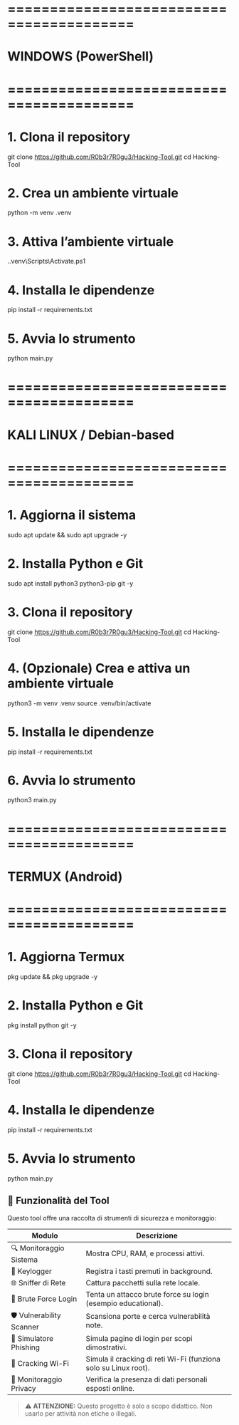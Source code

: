 # =========================================
# WINDOWS (PowerShell)
# =========================================
# 1. Clona il repository
git clone https://github.com/R0b3r7R0gu3/Hacking-Tool.git
cd Hacking-Tool

# 2. Crea un ambiente virtuale
python -m venv .venv

# 3. Attiva l’ambiente virtuale
.\.venv\Scripts\Activate.ps1

# 4. Installa le dipendenze
pip install -r requirements.txt

# 5. Avvia lo strumento
python main.py


# =========================================
# KALI LINUX / Debian-based
# =========================================
# 1. Aggiorna il sistema
sudo apt update && sudo apt upgrade -y

# 2. Installa Python e Git
sudo apt install python3 python3-pip git -y

# 3. Clona il repository
git clone https://github.com/R0b3r7R0gu3/Hacking-Tool.git
cd Hacking-Tool

# 4. (Opzionale) Crea e attiva un ambiente virtuale
python3 -m venv .venv
source .venv/bin/activate

# 5. Installa le dipendenze
pip install -r requirements.txt

# 6. Avvia lo strumento
python3 main.py


# =========================================
# TERMUX (Android)
# =========================================
# 1. Aggiorna Termux
pkg update && pkg upgrade -y

# 2. Installa Python e Git
pkg install python git -y

# 3. Clona il repository
git clone https://github.com/R0b3r7R0gu3/Hacking-Tool.git
cd Hacking-Tool

# 4. Installa le dipendenze
pip install -r requirements.txt

# 5. Avvia lo strumento
python main.py


## 🧠 Funzionalità del Tool

Questo tool offre una raccolta di strumenti di sicurezza e monitoraggio:

| Modulo               | Descrizione                                                       |
|----------------------|-------------------------------------------------------------------|
| 🔍 Monitoraggio Sistema  | Mostra CPU, RAM, e processi attivi.                             |
| 🎹 Keylogger            | Registra i tasti premuti in background.                          |
| 🌐 Sniffer di Rete      | Cattura pacchetti sulla rete locale.                             |
| 🔐 Brute Force Login    | Tenta un attacco brute force su login (esempio educational).     |
| 🛡️ Vulnerability Scanner | Scansiona porte e cerca vulnerabilità note.                      |
| 🎣 Simulatore Phishing  | Simula pagine di login per scopi dimostrativi.                   |
| 📡 Cracking Wi-Fi       | Simula il cracking di reti Wi-Fi (funziona solo su Linux root).   |
| 🔏 Monitoraggio Privacy | Verifica la presenza di dati personali esposti online.           |

> ⚠️ **ATTENZIONE:** Questo progetto è solo a scopo didattico. Non usarlo per attività non etiche o illegali.

